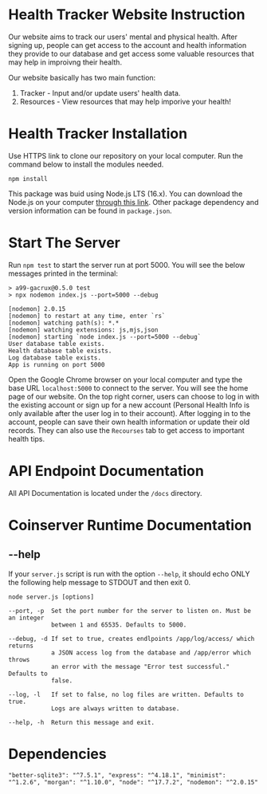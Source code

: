 # Health Tracker Website Instruction

Our website aims to track our users' mental and physical health. After signing up, people can get access to the account and health information they provide to our database and get access some valuable resources that may help in improivng their health. 

Our website basically has two main function:
1. Tracker - Input and/or update users' health data. 
2. Resources - View resources that may help imporive your health! 

# Health Tracker Installation
Use HTTPS link to clone our repository on your local computer.
Run the command below to install the modules needed.
```
npm install
```

This package was buid using Node.js LTS (16.x). You can download the Node.js on your computer [through this link](https://nodejs.org/en/).
Other package dependency and version information can be found in `package.json`.

# Start The Server
Run `npm test` to start the server run at port 5000.
You will see the below messages printed in the terminal:
```
> a99-gacrux@0.5.0 test
> npx nodemon index.js --port=5000 --debug

[nodemon] 2.0.15
[nodemon] to restart at any time, enter `rs`
[nodemon] watching path(s): *.*
[nodemon] watching extensions: js,mjs,json
[nodemon] starting `node index.js --port=5000 --debug`
User database table exists.
Health database table exists.
Log database table exists.
App is running on port 5000

```
Open the Google Chrome browser on your local computer and type the base URL `localhost:5000` to connect to the server. You will see the home page of our website. On the top right corner, users can choose to log in with the existing account or sign up for a new account (Personal Health Info is only available after the user log in to their account). After logging in to the account, people can save their own health information or update their old records. They can also use the `Recourses` tab to get access to important health tips.

# API Endpoint Documentation
All API Documentation is located under the `/docs` directory.

# Coinserver Runtime Documentation
## --help
If your `server.js` script is run with the option `--help`, it should echo ONLY the following help message to STDOUT and then exit 0.
```
node server.js [options]

--port, -p	Set the port number for the server to listen on. Must be an integer
            between 1 and 65535. Defaults to 5000.

--debug, -d If set to true, creates endlpoints /app/log/access/ which returns
            a JSON access log from the database and /app/error which throws 
            an error with the message "Error test successful." Defaults to 
            false.

--log, -l   If set to false, no log files are written. Defaults to true.
            Logs are always written to database.

--help, -h	Return this message and exit.
```

# Dependencies
`
    "better-sqlite3": "^7.5.1",
    "express": "^4.18.1",
    "minimist": "^1.2.6",
    "morgan": "^1.10.0",
    "node": "^17.7.2",
    "nodemon": "^2.0.15"
`
